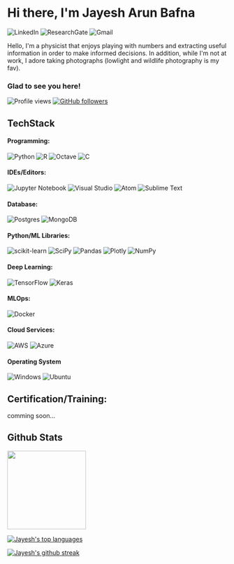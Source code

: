 
# Hi there, I'm Jayesh Arun Bafna 
![LinkedIn](https://img.shields.io/badge/linkedin-%230077B5.svg?style=for-the-badge&logo=linkedin&logoColor=white)
![ResearchGate](https://img.shields.io/badge/ResearchGate-00CCBB?style=for-the-badge&logo=ResearchGate&logoColor=white)
![Gmail](https://img.shields.io/badge/Gmail-D14836?style=for-the-badge&logo=gmail&logoColor=white)

Hello, I'm a physicist that enjoys playing with numbers and extracting useful information in order to make informed decisions. In addition, while I'm not at work, I adore taking photographs (lowlight and wildlife photography is my fav).

### Glad to see you here! 
![Profile views](https://gpvc.arturio.dev/jaybfn)
[![GitHub followers](https://img.shields.io/github/followers/jaybfn.svg?style=social&label=Follow&maxAge=2592000)](https://github.com/jaybfn?tab=followers)

## TechStack

#### Programming:
![Python](https://img.shields.io/badge/python-3670A0?style=for-the-badge&logo=python&logoColor=ffdd54)
![R](https://img.shields.io/badge/r-%23276DC3.svg?style=for-the-badge&logo=r&logoColor=white)
![Octave](https://img.shields.io/badge/OCTAVE-darkblue?style=for-the-badge&logo=octave&logoColor=fcd683)
![C](https://img.shields.io/badge/c-%2300599C.svg?style=for-the-badge&logo=c&logoColor=white)

#### IDEs/Editors:
![Jupyter Notebook](https://img.shields.io/badge/jupyter-%23FA0F00.svg?style=for-the-badge&logo=jupyter&logoColor=white)
![Visual Studio](https://img.shields.io/badge/Visual%20Studio-5C2D91.svg?style=for-the-badge&logo=visual-studio&logoColor=white)
![Atom](https://img.shields.io/badge/Atom-%2366595C.svg?style=for-the-badge&logo=atom&logoColor=white)
![Sublime Text](https://img.shields.io/badge/sublime_text-%23575757.svg?style=for-the-badge&logo=sublime-text&logoColor=important)

#### Database:
![Postgres](https://img.shields.io/badge/postgres-%23316192.svg?style=for-the-badge&logo=postgresql&logoColor=white)
![MongoDB](https://img.shields.io/badge/MongoDB-%234ea94b.svg?style=for-the-badge&logo=mongodb&logoColor=white)

#### Python/ML Libraries:
![scikit-learn](https://img.shields.io/badge/scikit--learn-%23F7931E.svg?style=for-the-badge&logo=scikit-learn&logoColor=white)
![SciPy](https://img.shields.io/badge/SciPy-%230C55A5.svg?style=for-the-badge&logo=scipy&logoColor=%white)
![Pandas](https://img.shields.io/badge/pandas-%23150458.svg?style=for-the-badge&logo=pandas&logoColor=white)
![Plotly](https://img.shields.io/badge/Plotly-%233F4F75.svg?style=for-the-badge&logo=plotly&logoColor=white)
![NumPy](https://img.shields.io/badge/numpy-%23013243.svg?style=for-the-badge&logo=numpy&logoColor=white)

#### Deep Learning:
![TensorFlow](https://img.shields.io/badge/TensorFlow-%23FF6F00.svg?style=for-the-badge&logo=TensorFlow&logoColor=white)
![Keras](https://img.shields.io/badge/Keras-%23D00000.svg?style=for-the-badge&logo=Keras&logoColor=white)

#### MLOps:
![Docker](https://img.shields.io/badge/docker-%230db7ed.svg?style=for-the-badge&logo=docker&logoColor=white)

#### Cloud Services:
![AWS](https://img.shields.io/badge/AWS-%23FF9900.svg?style=for-the-badge&logo=amazon-aws&logoColor=white)
![Azure](https://img.shields.io/badge/azure-%230072C6.svg?style=for-the-badge&logo=microsoftazure&logoColor=white)

#### Operating System
![Windows](https://img.shields.io/badge/Windows-0078D6?style=for-the-badge&logo=windows&logoColor=white)
![Ubuntu](https://img.shields.io/badge/Ubuntu-E95420?style=for-the-badge&logo=ubuntu&logoColor=white)


## Certification/Training:

comming soon...

## Github Stats
<img height="180em" src="https://github-readme-stats.vercel.app/api?username=jaybfn&show_icons=true&hide_border=true&&count_private=true&include_all_commits=true" />

[![Jayesh's top languages](https://github-readme-stats.vercel.app/api/top-langs/?username=jaybfn&theme=blue-green)](https://github.com/anuraghazra/github-readme-stats)

[![Jayesh's github streak](https://github-readme-streak-stats.herokuapp.com/?user=jaybfn&theme=blue-green)](https://github.com/DenverCoder1/github-readme-streak-stats)

